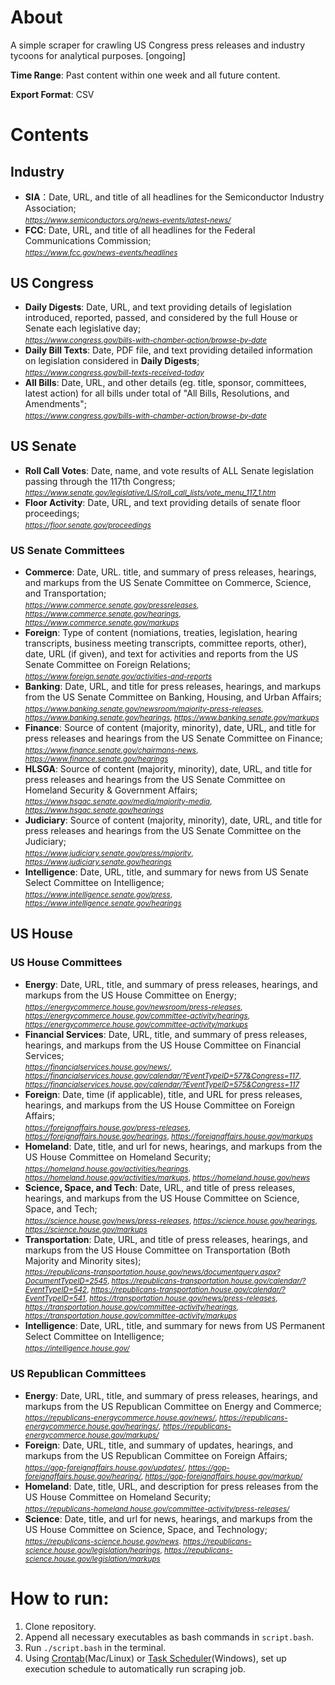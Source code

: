 # About

A simple scraper for crawling US Congress press releases and industry tycoons for analytical purposes. [ongoing]

**Time Range**: Past content within one week and all future content. 

**Export Format**: CSV 

# Contents


## Industry

*  __SIA__：Date, URL, and title of all headlines for the Semiconductor Industry Association; <sub><br> _https://www.semiconductors.org/news-events/latest-news/_
* __FCC__: Date, URL, and title of all headlines for the Federal Communications Commission; <sub><br>  _https://www.fcc.gov/news-events/headlines_


## US Congress
* __Daily Digests__: Date, URL, and text providing details of legislation introduced, reported, passed, and considered by the full House or Senate each legislative day;<sub> <br> _https://www.congress.gov/bills-with-chamber-action/browse-by-date_
* __Daily Bill Texts__: Date, PDF file, and text providing detailed information on legislation considered in __Daily Digests__;<sub>  <br>_https://www.congress.gov/bill-texts-received-today_
* __All Bills__: Date, URL, and other details (eg. title, sponsor, committees, latest action) for all bills under total of "All Bills, Resolutions, and Amendments";<sub>   <br>_https://www.congress.gov/bills-with-chamber-action/browse-by-date_


## US Senate

* __Roll Call Votes__: Date, name, and vote results of ALL Senate legislation passing through the 117th Congress;<sub>  <br> _https://www.senate.gov/legislative/LIS/roll_call_lists/vote_menu_117_1.htm_
* __Floor Activity__: Date, URL, and text providing details of senate floor proceedings;<sub>    <br>_https://floor.senate.gov/proceedings_

### US Senate Committees
* __Commerce__:  Date, URL. title, and summary of press releases, hearings, and markups from the US Senate Committee on Commerce, Science, and Transportation;<sub>  <br> _https://www.commerce.senate.gov/pressreleases_, _https://www.commerce.senate.gov/hearings_, _https://www.commerce.senate.gov/markups_
* __Foreign__:  Type of content (nomiations, treaties, legislation, hearing transcripts, business meeting transcripts, committee reports, other), date, URL (if given), and text for activities and reports from the US Senate Committee on Foreign Relations;<sub>  <br> _https://www.foreign.senate.gov/activities-and-reports_
* __Banking__: Date, URL, and title for press releases, hearings, and markups from the US Senate Committee on Banking, Housing, and Urban Affairs;<sub>  <br> _https://www.banking.senate.gov/newsroom/majority-press-releases_, _https://www.banking.senate.gov/hearings_, _https://www.banking.senate.gov/markups_
* __Finance__: Source of content (majority, minority), date, URL, and title for press releases and hearings from the US Senate Committee on Finance;<sub>  <br> _https://www.finance.senate.gov/chairmans-news_, _https://www.finance.senate.gov/hearings_
* __HLSGA__: Source of content (majority, minority), date, URL, and title for press releases and hearings from the US Senate Committee on Homeland Security & Government Affairs;<sub>  <br> _https://www.hsgac.senate.gov/media/majority-media_, _https://www.hsgac.senate.gov/hearings_
* __Judiciary__: Source of content (majority, minority), date, URL, and title for press releases and hearings from the US Senate Committee on the Judiciary;<sub> <br>  _https://www.judiciary.senate.gov/press/majority_, _https://www.judiciary.senate.gov/hearings_
* __Intelligence__: Date, URL, title, and summary for news from US Senate Select Committee on Intelligence; <sub> <br> _https://www.intelligence.senate.gov/press_, _https://www.intelligence.senate.gov/hearings_

## US House

### US House Committees
* __Energy__: Date, URL, title, and summary of press releases, hearings, and markups from the US House Committee on Energy;<sub>  <br>_https://energycommerce.house.gov/newsroom/press-releases_, _https://energycommerce.house.gov/committee-activity/hearings_, _https://energycommerce.house.gov/committee-activity/markups_ 
* __Financial Services__: Date, URL, title, and summary of press releases, hearings, and markups from the US House Committee on Financial Services; <sub> <br> _https://financialservices.house.gov/news/_, _https://financialservices.house.gov/calendar/?EventTypeID=577&Congress=117_, _https://financialservices.house.gov/calendar/?EventTypeID=575&Congress=117_
* __Foreign__:  Date, time (if applicable), title, and URL for press releases, hearings, and markups from the US House Committee on Foreign Affairs; <sub> <br> _https://foreignaffairs.house.gov/press-releases_, _https://foreignaffairs.house.gov/hearings_, _https://foreignaffairs.house.gov/markups_
* __Homeland__: Date, title, and url for news, hearings, and markups from the US House Committee on Homeland Security; <sub> <br> _https://homeland.house.gov/activities/hearings_. _https://homeland.house.gov/activities/markups_, _https://homeland.house.gov/news_
* __Science, Space, and Tech__: Date, URL, and title of press releases, hearings, and markups from the US House Committee on Science, Space, and Tech; <sub> <br> _https://science.house.gov/news/press-releases_, _https://science.house.gov/hearings_, _https://science.house.gov/markups_
* __Transportation__: Date, URL, and title of press releases, hearings, and markups from the US House Committee on Transportation (Both Majority and Minority sites);<sub> <br>_https://republicans-transportation.house.gov/news/documentquery.aspx?DocumentTypeID=2545_, _https://republicans-transportation.house.gov/calendar/?EventTypeID=542_, _https://republicans-transportation.house.gov/calendar/?EventTypeID=541_, _https://transportation.house.gov/news/press-releases_, _https://transportation.house.gov/committee-activity/hearings_, _https://transportation.house.gov/committee-activity/markups_
* __Intelligence__: Date, URL, title, and summary for news from US Permanent Select Committee on Intelligence; <sub> <br> _https://intelligence.house.gov/_
  
### US Republican Committees
* __Energy__: Date, URL, title, and summary of press releases, hearings, and markups from the US Republican Committee on Energy and Commerce;<sub>  <br>_https://republicans-energycommerce.house.gov/news/_, _https://republicans-energycommerce.house.gov/hearings/_, _https://republicans-energycommerce.house.gov/markups/_ 
* __Foreign__: Date, URL, title, and summary of updates, hearings, and markups from the US Republican Committee on Foreign Affairs; <sub> <br> _https://gop-foreignaffairs.house.gov/updates/_, _https://gop-foreignaffairs.house.gov/hearing/_, _https://gop-foreignaffairs.house.gov/markup/_
* __Homeland__:  Date, title, URL, and description for press releases from the US House Committee on Homeland Security; <sub> <br> _https://republicans-homeland.house.gov/committee-activity/press-releases/_
* __Science__: Date, title, and url for news, hearings, and markups from the US House Committee on Science, Space, and Technology; <sub> <br> _https://republicans-science.house.gov/news_. _https://republicans-science.house.gov/legislation/hearings_, _https://republicans-science.house.gov/legislation/markups_

# How to run:
1. Clone repository.
2. Append all necessary executables as bash commands in `script.bash`.
3. Run `./script.bash` in the terminal.
4. Using [Crontab](https://man7.org/linux/man-pages/man5/crontab.5.html)(Mac/Linux) or [Task Scheduler](https://docs.microsoft.com/en-us/windows/win32/taskschd/task-scheduler-start-page)(Windows), set up execution schedule to automatically run scraping job.
